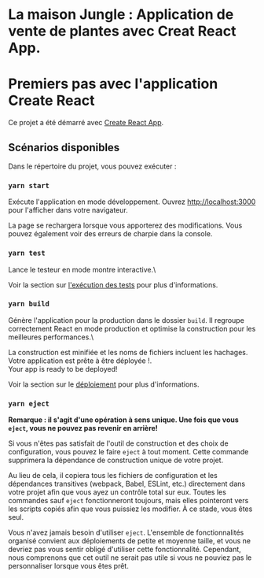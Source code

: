 # La maison Jungle : Application de vente de plantes avec Creat React App.


# Premiers pas avec l'application Create React

Ce projet a été démarré avec [Create React App](https://create-react-app.dev/).


## Scénarios disponibles

Dans le répertoire du projet, vous pouvez exécuter :

### `yarn start`

Exécute l'application en mode développement.
Ouvrez [http://localhost:3000](http://localhost:3000) pour l'afficher dans votre navigateur.

La page se rechargera lorsque vous apporterez des modifications.
Vous pouvez également voir des erreurs de charpie dans la console.


### `yarn test`

Lance le testeur en mode montre interactive.\

Voir la section sur [l'exécution des tests](https://facebook.github.io/create-react-app/docs/running-tests) pour plus d'informations.

### `yarn build`

Génère l'application pour la production dans le  dossier `build`.
Il regroupe correctement React en mode production et optimise la construction pour les meilleures performances.\

La construction est minifiée et les noms de fichiers incluent les hachages.
Votre application est prête à être déployée !.\
Your app is ready to be deployed!

Voir la section sur le [déploiement](https://facebook.github.io/create-react-app/docs/deployment) pour plus d'informations.

### `yarn eject`

**Remarque : il s'agit d'une opération à sens unique. Une fois que vous `eject`, vous ne pouvez pas revenir en arrière!**

Si vous n'êtes pas satisfait de l'outil de construction et des choix de configuration, vous pouvez le faire `eject` à tout moment. Cette commande supprimera la dépendance de construction unique de votre projet.

Au lieu de cela, il copiera tous les fichiers de configuration et les dépendances transitives (webpack, Babel, ESLint, etc.) directement dans votre projet afin que vous ayez un contrôle total sur eux. Toutes les commandes sauf `eject` fonctionneront toujours, mais elles pointeront vers les scripts copiés afin que vous puissiez les modifier. À ce stade, vous êtes seul.

Vous n'avez jamais besoin d'utiliser `eject`. L'ensemble de fonctionnalités organisé convient aux déploiements de petite et moyenne taille, et vous ne devriez pas vous sentir obligé d'utiliser cette fonctionnalité. Cependant, nous comprenons que cet outil ne serait pas utile si vous ne pouviez pas le personnaliser lorsque vous êtes prêt.

